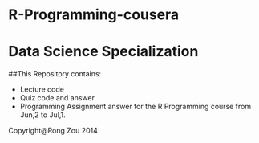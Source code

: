 R-Programming-cousera
=====================

# Data Science Specialization


##This Repository contains:
* Lecture code
* Quiz code and answer
* Programming Assignment answer
for the R Programming course from Jun,2 to Jul,1.

Copyright@Rong Zou  2014